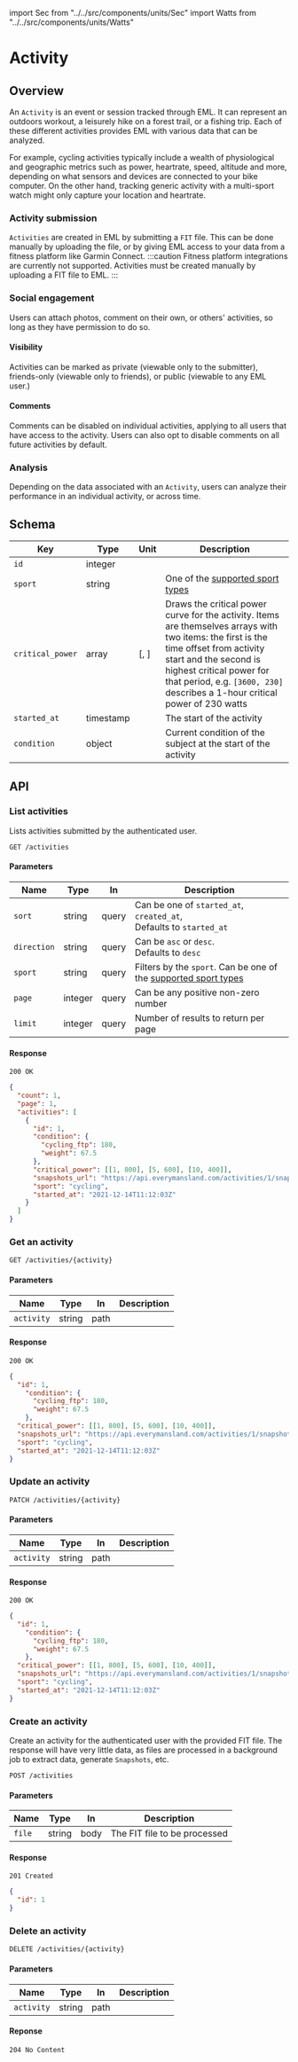 ---
---

import Sec from "../../src/components/units/Sec"
import Watts from "../../src/components/units/Watts"

# Activity
## Overview
An `Activity` is an event or session tracked through EML. It can represent an
outdoors workout, a leisurely hike on a forest trail, or a fishing trip. Each
of these different activities provides EML with various data that can be
analyzed.

For example, cycling activities typically include a wealth of physiological
and geographic metrics such as power, heartrate, speed, altitude and more,
depending on what sensors and devices are connected to your bike computer. On
the other hand, tracking generic activity with a multi-sport watch might only
capture your location and heartrate.
### Activity submission
`Activities` are created in EML by submitting a `FIT` file. This can be done
manually by uploading the file, or by giving EML access to your data from a
fitness platform like Garmin Connect.
:::caution
Fitness platform integrations are currently not supported. Activities must be
created manually by uploading a FIT file to EML.
:::
### Social engagement
Users can attach photos, comment on their own, or others' activities, so long
as they have permission to do so.
#### Visibility
Activities can be marked as private (viewable only to the submitter),
friends-only (viewable only to friends), or public (viewable to any EML user.)
#### Comments
Comments can be disabled on individual activities, applying to all users that
have access to the activity. Users can also opt to disable comments on all
future activities by default.
### Analysis
Depending on the data associated with an `Activity`, users can analyze their
performance in an individual activity, or across time.

## Schema
| Key | Type | Unit | Description |
|-|-|-|-|
| `id` | integer | | |
| `sport` | string | | One of the [supported sport types](/docs/sport-types) |
| `critical_power` | array | [<Sec />, <Watts />] | Draws the critical power curve for the activity. Items are themselves arrays with two items: the first is the time offset from activity start and the second is highest critical power for that period, e.g. `[3600, 230]` describes a 1-hour critical power of 230 watts |
| `started_at` | timestamp | | The start of the activity |
| `condition` | object | | Current condition of the subject at the start of the activity |

## API
### List activities
Lists activities submitted by the authenticated user.
```
GET /activities
```

#### Parameters
| Name | Type | In | Description |
|-|-|-|-|
| `sort` | string | query | Can be one of `started_at`, `created_at`, <br/>Defaults to `started_at` |
| `direction` | string | query | Can be `asc` or `desc`.<br/>Defaults to `desc` |
| `sport` | string | query | Filters by the `sport`. Can be one of the [supported sport types](/docs/sport-types) |
| `page` | integer | query | Can be any positive non-zero number |
| `limit` | integer | query | Number of results to return per page |

#### Response
```
200 OK
```
```json
{
  "count": 1,
  "page": 1,
  "activities": [
    {
      "id": 1,
      "condition": {
        "cycling_ftp": 180,
        "weight": 67.5
      },
      "critical_power": [[1, 800], [5, 600], [10, 400]],
      "snapshots_url": "https://api.everymansland.com/activities/1/snapshots",
      "sport": "cycling",
      "started_at": "2021-12-14T11:12:03Z"
    }
  ]
}
```

### Get an activity
```
GET /activities/{activity}
```
#### Parameters
| Name | Type | In | Description |
|-|-|-|-|
| `activity` | string | path | |
#### Response
```
200 OK
```
```json
{
  "id": 1,
    "condition": {
      "cycling_ftp": 180,
      "weight": 67.5
    },
  "critical_power": [[1, 800], [5, 600], [10, 400]],
  "snapshots_url": "https://api.everymansland.com/activities/1/snapshots",
  "sport": "cycling",
  "started_at": "2021-12-14T11:12:03Z"
}
```

### Update an activity
```
PATCH /activities/{activity}
```
#### Parameters
| Name | Type | In | Description |
|-|-|-|-|
| `activity` | string | path | |
#### Response
```
200 OK
```
```json
{
  "id": 1,
    "condition": {
      "cycling_ftp": 180,
      "weight": 67.5
    },
  "critical_power": [[1, 800], [5, 600], [10, 400]],
  "snapshots_url": "https://api.everymansland.com/activities/1/snapshots",
  "sport": "cycling",
  "started_at": "2021-12-14T11:12:03Z"
}
```

### Create an activity
Create an activity for the authenticated user with the provided FIT file. The
response will have very little data, as files are processed in a background
job to extract data, generate `Snapshots`, etc.
```
POST /activities
```
#### Parameters
| Name | Type | In | Description |
|-|-|-|-|
| `file` | string | body | The FIT file to be processed |
#### Response
```
201 Created
```
```json
{
  "id": 1
}
```

### Delete an activity
```
DELETE /activities/{activity}
```
#### Parameters
| Name | Type | In | Description |
|-|-|-|-|
| `activity` | string | path | |
#### Reponse
```
204 No Content
```
